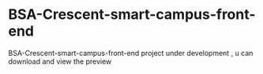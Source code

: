 # BSA-Crescent-smart-campus-front-end
BSA-Crescent-smart-campus-front-end project under development , u can download and view the preview
